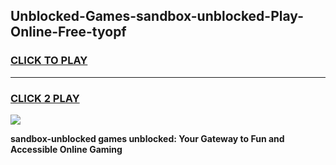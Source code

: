 
## Unblocked-Games-sandbox-unblocked-Play-Online-Free-tyopf
<h3>
<a href="https://premium76.site?title=sandbox-unblocked&ref=26A">CLICK TO PLAY</a></h3>
<hr>

<h3>
<a href="https://premium76.site?title=sandbox-unblocked&ref=26A">CLICK 2 PLAY</a>
  
</h3>

<a href="https://premium76.site?title=sandbox-unblocked&ref=26A"><img src="https://clearcache.store/games.png"></a>


**sandbox-unblocked games unblocked: Your Gateway to Fun and Accessible Online Gaming**
